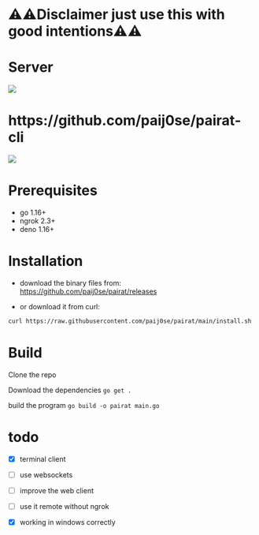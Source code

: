 

<h1>⚠️⚠️Disclaimer just use this with good intentions⚠️⚠️</h1>

<h1>Server</h1>

<img src="https://mamalinda.tk/monda/sisa.png">

<h1>https://github.com/paij0se/pairat-cli</h1>

<img src="https://mamalinda.tk/monda/cli.gif">

<h1>Prerequisites</h1>

- go 1.16+
- ngrok 2.3+
- deno 1.16+

<h1>Installation</h1>

- download the binary files from: https://github.com/paij0se/pairat/releases

- or download it from curl:

```bash
curl https://raw.githubusercontent.com/paij0se/pairat/main/install.sh | bash
```

<h1>Build</h1>

Clone the repo

Download the dependencies ```go get .```

build the program  ```go build -o pairat main.go```

<h1>todo</h1>

- [x] terminal client
- [ ] use websockets
- [ ] improve the web client
- [ ] use it remote without ngrok
- [x] working in windows correctly


